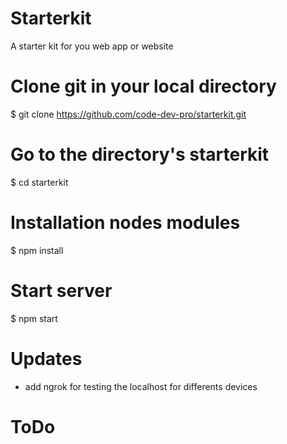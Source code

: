 # Starterkit
A starter kit for you web app or website

# Clone git in your local directory

$ git clone https://github.com/code-dev-pro/starterkit.git

# Go to the directory's starterkit

$ cd starterkit

# Installation nodes modules

$ npm install

# Start server

$ npm start

# Updates
- add ngrok for testing the localhost for differents devices

# ToDo

